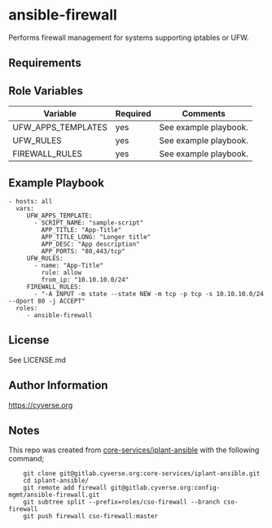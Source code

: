 ansible-firewall
================

Performs firewall management for systems supporting iptables or UFW.

Requirements
------------

Role Variables
--------------

| Variable             | Required | Comments |
|----------------------|----------|----------|
| UFW_APPS_TEMPLATES   | yes      | See example playbook. |
| UFW_RULES            | yes      | See example playbook. |
| FIREWALL_RULES       | yes      | See example playbook. |   

Example Playbook
----------------
    - hosts: all
      vars:
         UFW_APPS_TEMPLATE:
           - SCRIPT_NAME: "sample-script"
             APP_TITLE: "App-Title"
             APP_TITLE_LONG: "Longer title"
             APP_DESC: "App description"
             APP_PORTS: "80,443/tcp"
         UFW_RULES:
           - name: "App-Title"
             rule: allow
             from_ip: "10.10.10.0/24"
         FIREWALL_RULES:
           - "-A INPUT -m state --state NEW -m tcp -p tcp -s 10.10.10.0/24 --dport 80 -j ACCEPT"
      roles:
         - ansible-firewall

License
-------
See LICENSE.md

Author Information
------------------
https://cyverse.org

Notes
-----
This repo was created from [core-services/iplant-ansible](https://gitlab.cyverse.org/core-services/iplant-ansible) 
with the following command;

        git clone git@gitlab.cyverse.org:core-services/iplant-ansible.git
        cd iplant-ansible/
        git remote add firewall git@gitlab.cyverse.org:config-mgmt/ansible-firewall.git
        git subtree split --prefix=roles/cso-firewall --branch cso-firewall
        git push firewall cso-firewall:master
        
        
